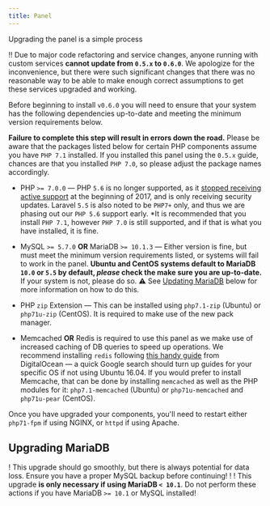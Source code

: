 ```yaml
---
title: Panel
---
```


Upgrading the panel is a simple process

!! Due to major code refactoring and service changes, anyone running with custom services **cannot update from `0.5.x` to `0.6.0`**. We apologize for the inconvenience, but there were such significant changes that there was no reasonable way to be able to make enough correct assumptions to get these services upgraded and working.

Before beginning to install `v0.6.0` you will need to ensure that your system has the following dependencies up-to-date and meeting the minimum version requirements below.

**Failure to complete this step will result in errors down the road.** Please be aware that the packages listed below for certain PHP components assume you have `PHP 7.1` installed. If you installed this panel using the `0.5.x` guide, chances are that you installed `PHP 7.0`, so please adjust the package names accordingly.

* PHP `>= 7.0.0` — PHP `5.6` is no longer supported, as it [stopped receiving active support](http://php.net/supported-versions.php) at the beginning of 2017, and is only receiving security updates. Laravel `5.5` is also noted to be `PHP7+` only, and thus we are phasing out our `PHP 5.6` support early. *It is recommended that you install `PHP 7.1`, however `PHP 7.0` is still supported, and if that is what you have installed, it is fine.

* MySQL `>= 5.7.0` **OR** MariaDB `>= 10.1.3` — Either version is fine, but must meet the minimum version requirements listed, or systems will fail to work in the panel. **Ubuntu and CentOS systems default to MariaDB `10.0` or `5.5` by default, *please* check the make sure you are up-to-date.** If your system is not, please do so. :warning: See [Updating MariaDB](#section-upgrading-mariadb) below for more information on how to do this.

* PHP `zip` Extension — This can be installed using `php7.1-zip` (Ubuntu) or `php71u-zip` (CentOS). It is required to make use of the new pack manager.

* Memcached **OR** Redis is required to use this panel as we make use of increased caching of DB queries to speed up operations. We recommend installing `redis` following [this handy guide](https://www.digitalocean.com/community/tutorials/how-to-install-and-configure-redis-on-ubuntu-16-04) from DigitalOcean — a quick Google search should turn up guides for your specific OS if not using Ubuntu 16.04. If you would prefer to install Memcache, that can be done by installing `memcached` as well as the PHP modules for it: `php7.1-memcached` (Ubuntu) or `php71u-memcached` and `php71u-pear` (CentOS).

Once you have upgraded your components, you'll need to restart either `php71-fpm` if using NGINX, or `httpd` if using Apache.

## Upgrading MariaDB

! This upgrade should go smoothly, but there is always potential for data loss. Ensure you have a proper MySQL backup before continuing!
!
! This upgrade **is only necessary if using MariaDB `< 10.1`**. Do not perform these actions if you have MariaDB `>= 10.1` or MySQL installed!